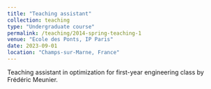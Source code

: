 ```yaml
---
title: "Teaching assistant"
collection: teaching
type: "Undergraduate course"
permalink: /teaching/2014-spring-teaching-1
venue: "Ecole des Ponts, IP Paris"
date: 2023-09-01
location: "Champs-sur-Marne, France"
---
```


Teaching assistant in optimization for first-year engineering class by Frédéric Meunier.
